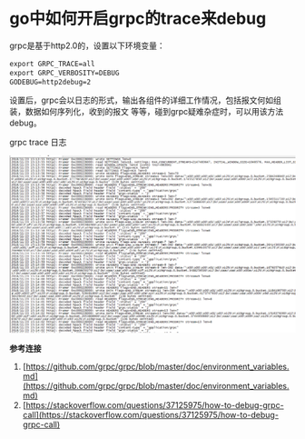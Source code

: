 # go中如何开启grpc的trace来debug

grpc是基于http2.0的，设置以下环境变量：

````shell
export GRPC_TRACE=all
export GRPC_VERBOSITY=DEBUG
GODEBUG=http2debug=2
````
设置后，grpc会以日志的形式，输出各组件的详细工作情况，包括报文何如组装，数据如何序列化，收到的报文
等等，碰到grpc疑难杂症时，可以用该方法debug。

grpc trace 日志

![](media/grpc.trace.png)

**参考连接**
1.  [https://github.com/grpc/grpc/blob/master/doc/environment_variables.md](https://github.com/grpc/grpc/blob/master/doc/environment_variables.md)
1.  [https://stackoverflow.com/questions/37125975/how-to-debug-grpc-call](https://stackoverflow.com/questions/37125975/how-to-debug-grpc-call)
